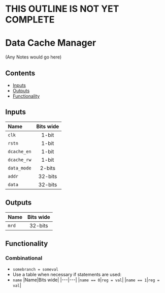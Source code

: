 # THIS OUTLINE IS NOT YET COMPLETE #

# Data Cache Manager #
(Any Notes would go here)

## Contents
* [Inputs](#inputs)
* [Outputs](#outputs)
* [Functionality](#functionality)

## Inputs
|Name|Bits wide|
|:---|:---:|
|```clk```|1-bit|
|```rstn```|1-bit|
|```dcache_en```|1-bit|
|```dcache_rw```|1-bit|
|```data_mode```|2-bits|
|```addr```|32-bits|
|```data```|32-bits|


## Outputs
|Name|Bits wide|
|:---|:---:|
|```mrd```|32-bits|

## Functionality
### Combinational
  - ```somebranch = someval```
  - Use a table when necessary if statements are used:
  - ```name```
    |Name|Bits wide|
    |---|---|
    |```name == 0```|```reg = val```|
    |```name == 1```|```reg = val```|
 
